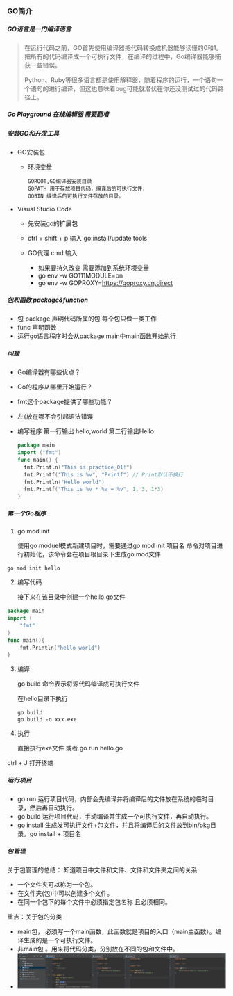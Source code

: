### GO简介

##### GO语言是一门编译语言

> 在运行代码之前，GO首先使用编译器把代码转换成机器能够读懂的0和1。把所有的代码编译成一个可执行文件，在编译的过程中，Go编译器能够捕获一些错误。
>
> Python、Ruby等很多语言都是使用解释器，随着程序的运行，一个语句一个语句的进行编译，但这也意味着bug可能就潜伏在你还没测试过的代码路径上。

##### Go Playground  在线编辑器 需要翻墙

##### 安装GO和开发工具

- GO安装包

  - 环境变量 

    ```
    GOROOT,GO编译器安装目录
    GOPATH 用于存放项目代码，编译后的可执行文件，
    GOBIN 编译后的可执行文件存放的目录。
    ```

    

- Visual Studio Code
  - 先安装go的扩展包
  - ctrl + shift + p 输入 go:install/update tools
  - GO代理 cmd 输入
  
    - 如果要持久改变 需要添加到系统环境变量
    - go env -w GO111MODULE=on 
    -  go env -w GOPROXY=https://goproxy.cn,direct
  

##### 包和函数  package&function

- 包 package 声明代码所属的包  每个包只做一类工作
- func 声明函数
- 运行go语言程序时会从package main中main函数开始执行

##### 问题

- Go编译器有哪些优点？

- Go的程序从哪里开始运行？

- fmt这个package提供了哪些功能？

- 左{放在哪不会引起语法错误

- 编写程序 第一行输出 hello,world 第二行输出Hello

  ```go
  package main
  import ("fmt")
  func main() {
  	fmt.Println("This is practice_01!")
  	fmt.Printf("This is %v", "Printf") // Print默认不换行
  	fmt.Println("Hello world")
  	fmt.Printf("This is %v * %v = %v", 1, 3, 1*3)
  }
  ```

##### 第一个Go程序

1. go mod init

   使用go moduel模式新建项目时，需要通过go mod init 项目名 命令对项目进行初始化，该命令会在项目根目录下生成go.mod文件

```
go mod init hello
```

2. 编写代码 

   接下来在该目录中创建一个hello.go文件

```go
package main
import (
	"fmt"
)
func main(){
	fmt.Println("hello world")
}
```

3. 编译

   go build 命令表示将源代码编译成可执行文件

   在hello目录下执行

   ```
   go build
   go build -o xxx.exe	
   ```

4. 执行

   直接执行exe文件 或者 go run hello.go

ctrl + J 打开终端

##### 运行项目

- go run  运行项目代码，内部会先编译并将编译后的文件放在系统的临时目录，然后再自动执行。
- go build 运行项目代码，手动编译并生成一个可执行文件，再自动执行。
- go install 生成发可执行文件+包文件，并且将编译后的文件放到bin/pkg目录。go install + 项目名

##### 包管理

关于包管理的总结： 知道项目中文件和文件、文件和文件夹之间的关系

- 一个文件夹可以称为一个包。
- 在文件夹(包)中可以创建多个文件。
- 在同一个包下的每个文件中必须指定包名称 且必须相同。

重点：关于包的分类

-  main包， 必须写一个main函数，此函数就是项目的入口（main主函数）。编译生成的是一个可执行文件。
- 非main包 。用来将代码分类，分别放在不同的包和文件中。
- ![image-20220403092757480](picture/image-20220403092757480.png)